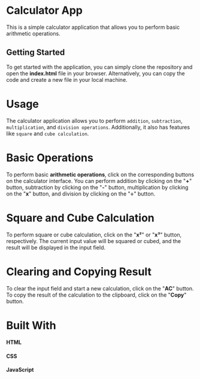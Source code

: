 # Calculator App
This is a simple calculator application that allows you to perform basic arithmetic operations.

## Getting Started
To get started with the application, you can simply clone the repository and open the **index.html** file in your browser. Alternatively, you can copy the code and create a new file in your local machine.

# Usage
The calculator application allows you to perform `addition`, `subtraction`, `multiplication`, and `division operations`. Additionally, it also has features like `square` and `cube calculation`.

# Basic Operations
To perform basic **arithmetic operations**, click on the corresponding buttons on the calculator interface. You can perform addition by clicking on the "**+**" button, subtraction by clicking on the "**-**" button, multiplication by clicking on the "**x**" button, and division by clicking on the "**÷**" button.

# Square and Cube Calculation
To perform square or cube calculation, click on the "**x²**" or "**x³**" button, respectively. The current input value will be squared or cubed, and the result will be displayed in the input field.

# Clearing and Copying Result
To clear the input field and start a new calculation, click on the "**AC**" button. To copy the result of the calculation to the clipboard, click on the "**Copy**" button.

# Built With
#### HTML
#### CSS
#### JavaScript
